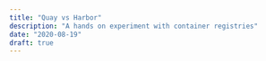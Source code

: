 ```yaml
---
title: "Quay vs Harbor"
description: "A hands on experiment with container registries"
date: "2020-08-19"
draft: true
---
```

